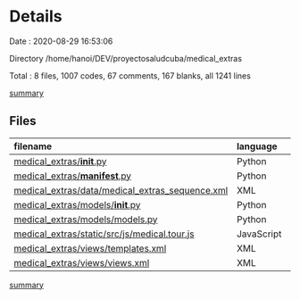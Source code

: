# Details

Date : 2020-08-29 16:53:06

Directory /home/hanoi/DEV/proyectosaludcuba/medical_extras

Total : 8 files,  1007 codes, 67 comments, 167 blanks, all 1241 lines

[summary](results.md)

## Files
| filename | language | code | comment | blank | total |
| :--- | :--- | ---: | ---: | ---: | ---: |
| [medical_extras/__init__.py](/medical_extras/__init__.py) | Python | 1 | 1 | 1 | 3 |
| [medical_extras/__manifest__.py](/medical_extras/__manifest__.py) | Python | 25 | 3 | 1 | 29 |
| [medical_extras/data/medical_extras_sequence.xml](/medical_extras/data/medical_extras_sequence.xml) | XML | 11 | 0 | 3 | 14 |
| [medical_extras/models/__init__.py](/medical_extras/models/__init__.py) | Python | 1 | 1 | 1 | 3 |
| [medical_extras/models/models.py](/medical_extras/models/models.py) | Python | 727 | 34 | 141 | 902 |
| [medical_extras/static/src/js/medical.tour.js](/medical_extras/static/src/js/medical.tour.js) | JavaScript | 22 | 4 | 2 | 28 |
| [medical_extras/views/templates.xml](/medical_extras/views/templates.xml) | XML | 4 | 20 | 0 | 24 |
| [medical_extras/views/views.xml](/medical_extras/views/views.xml) | XML | 216 | 4 | 18 | 238 |

[summary](results.md)